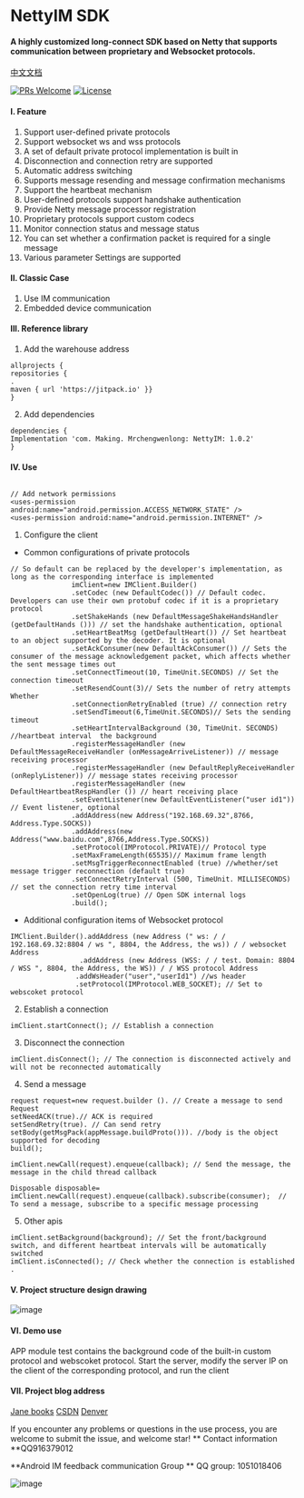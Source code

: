# NettyIM SDK
#### A highly customized long-connect SDK based on Netty that supports communication between proprietary and Websocket protocols.



 [中文文档](https://github.com/CWTakiku/NettyIM/blob/master/README_CN.md)

[![PRs Welcome](https://img.shields.io/badge/PRs-welcome-brightgreen.svg)](https://github.com/CWTakiku/NettyIM/pulls)      [![License](https://img.shields.io/badge/license-MIT-blue.svg)](https://github.com/CWTakiku/NettyIM/blob/master/LICENSE)

#### I. Feature

1. Support user-defined private protocols
2. Support websocket ws and wss protocols
3. A set of default private protocol implementation is built in
4. Disconnection and connection retry are supported
5. Automatic address switching
6. Supports message resending and message confirmation mechanisms
7. Support the heartbeat mechanism
8. User-defined protocols support handshake authentication
9. Provide Netty message processor registration
10. Proprietary protocols support custom codecs
11. Monitor connection status and message status
12. You can set whether a confirmation packet is required for a single message
13. Various parameter Settings are supported

#### II.  Classic Case
1. Use IM communication
2. Embedded device communication
#### III. Reference library
1. Add the warehouse address
```
allprojects {
repositories {
.
maven { url 'https://jitpack.io' }}
}
 ```
2. Add dependencies
 ```
dependencies {
Implementation 'com. Making. Mrchengwenlong: NettyIM: 1.0.2'
}
 ```
#### IV. Use

 ```

// Add network permissions
<uses-permission android:name="android.permission.ACCESS_NETWORK_STATE" />
<uses-permission android:name="android.permission.INTERNET" />

 ```
1. Configure the client
- Common configurations of private protocols

 ```
// So default can be replaced by the developer's implementation, as long as the corresponding interface is implemented
                imClient=new IMClient.Builder()
                .setCodec (new DefaultCodec()) // Default codec. Developers can use their own protobuf codec if it is a proprietary protocol
                .setShakeHands (new DefaultMessageShakeHandsHandler (getDefaultHands ())) // set the handshake authentication, optional
                .setHeartBeatMsg (getDefaultHeart()) // Set heartbeat to an object supported by the decoder. It is optional
                .setAckConsumer(new DefaultAckConsumer()) // Sets the consumer of the message acknowledgement packet, which affects whether the sent message times out
                .setConnectTimeout(10, TimeUnit.SECONDS) // Set the connection timeout
                .setResendCount(3)// Sets the number of retry attempts Whether
                .setConnectionRetryEnabled (true) // connection retry
                .setSendTimeout(6,TimeUnit.SECONDS)// Sets the sending timeout
                .setHeartIntervalBackground (30, TimeUnit. SECONDS) //heartbeat interval  the background
                .registerMessageHandler (new DefaultMessageReceiveHandler (onMessageArriveListener)) // message receiving processor
                .registerMessageHandler (new DefaultReplyReceiveHandler (onReplyListener)) // message states receiving processor
                .registerMessageHandler (new DefaultHeartbeatRespHandler ()) // heart receiving place
                .setEventListener(new DefaultEventListener("user id1")) // Event listener, optional
                .addAddress(new Address("192.168.69.32",8766, Address.Type.SOCKS))
                .addAddress(new Address("www.baidu.com",8766,Address.Type.SOCKS))
                .setProtocol(IMProtocol.PRIVATE)// Protocol type
                .setMaxFrameLength(65535)// Maximum frame length
                .setMsgTriggerReconnectEnabled (true) //whether/set message trigger reconnection (default true)
                .setConnectRetryInterval (500, TimeUnit. MILLISECONDS) // set the connection retry time interval
                .setOpenLog(true) // Open SDK internal logs
                .build();
 ```

- Additional configuration items of Websocket protocol

 ```
IMClient.Builder().addAddress (new Address (" ws: / / 192.168.69.32:8804 / ws ", 8804, the Address, the ws)) / / websocket Address
                  .addAddress (new Address (WSS: / / test. Domain: 8804 / WSS ", 8804, the Address, the WS)) / / WSS protocol Address
                 .addWsHeader("user","userId1") //ws header
                 .setProtocol(IMProtocol.WEB_SOCKET); // Set to webscoket protocol
 ```
2. Establish a connection
 ```
imClient.startConnect(); // Establish a connection
 ```
3. Disconnect the connection
 ```
imClient.disConnect(); // The connection is disconnected actively and will not be reconnected automatically
 ```
4. Send a message
 ```
request request=new request.builder (). // Create a message to send Request
setNeedACK(true).// ACK is required
setSendRetry(true). // Can send retry
setBody(getMsgPack(appMessage.buildProto())). //body is the object supported for decoding
build();
 ```
 ```
imClient.newCall(request).enqueue(callback); // Send the message, the message in the child thread callback
 ```
 ```
Disposable disposable=   imClient.newCall(request).enqueue(callback).subscribe(consumer);  // To send a message, subscribe to a specific message processing
 ```
5. Other apis
 ```
imClient.setBackground(background); // Set the front/background switch, and different heartbeat intervals will be automatically switched
imClient.isConnected(); // Check whether the connection is established
.
 ```

#### V. Project structure design drawing
![image](https://github.com/mrchengwenlong/NettyIM/blob/master/IMPic.PNG)

#### VI. Demo use
APP module test contains the background code of the built-in custom protocol and webscoket protocol. Start the server, modify the server IP on the client of the corresponding protocol, and run the client

#### VII. Project blog address
[Jane books](https://www.jianshu.com/p/5b01f4d6e4f4) 
[CSDN](https://blog.csdn.net/smile__dream/article/details/105681018) 
[Denver](https://juejin.im/post/5ea569aaf265da47e34c19ed)


If you encounter any problems or questions in the use process, you are welcome to submit the issue, and welcome star!
** Contact information **QQ916379012

**Android IM feedback communication Group **
QQ group: 1051018406

![image](https://github.com/mrchengwenlong/NettyIM/blob/master/50327b1d735eb106d6c94f40edfbbc7.jpg)